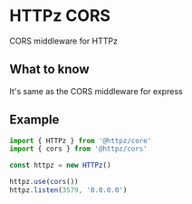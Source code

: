 # HTTPz CORS

CORS middleware for HTTPz

## What to know

It's same as the CORS middleware for express

## Example

```typescript
import { HTTPz } from '@httpz/core'
import { cors } from '@httpz/cors'

const httpz = new HTTPz()

httpz.use(cors())
httpz.listen(3579, '0.0.0.0')
```
